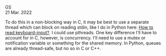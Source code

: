 
GS  
21 Mar. 2022

To do this in a non-blocking way in C, it may be best to use a separate thread which can block on reading stdin, like I do in Python here: [How to read keyboard-input?](https://stackoverflow.com/a/53344690/4561887). I could use pthreads. One key difference I'll have to account for in C, however, is concurrency. I'll need to use a mutex or notification variable or something for the shared memory. In Python, queues are already thread-safe, but no so in C or C++.

